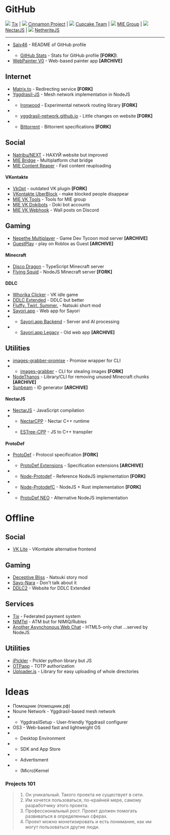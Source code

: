 # GitHub

![](https://avatars.githubusercontent.com/u/32214751?s=64&v=4) [Tix](https://github.com/tix-payments) | 
![](https://avatars.githubusercontent.com/u/50524016?s=64&v=4) [Cinnamon Project](https://github.com/cinnamon-project) | 
![](https://avatars.githubusercontent.com/u/95189874?s=64&v=4) [Cupcake Team](https://github.com/CupCake-Team) | 
![](https://avatars.githubusercontent.com/u/69382297?s=64&v=4) [MIE Group](https://github.com/MIEFoundation) | 
![](https://avatars.githubusercontent.com/u/36029883?s=64&v=4) [NectarJS](https://github.com/NectarJS) | 
![](https://avatars.githubusercontent.com/u/77224881?s=64&v=4) [NetheriteJS](https://github.com/NetheriteJS)

-----------

* [Saiv46](https://github.com/Saiv46/saiv46) - README of GitHub profile
* - [GitHub Stats](https://github.com/Saiv46/github-stats) - Stats for GitHub profile **\[FORK\]**\
* [WebPainter V0](https://github.com/Saiv46/webpainter-v0) - Web-based painter app **\[ARCHIVE\]**

## Internet
* [Matrix.to](https://github.com/Saiv46/matrix.to) - Redirecting service **\[FORK\]**
* [Yggdrasil-JS](https://github.com/Saiv46/yggdrasil-js) - Mesh network implementation in NodeJS
* - [Ironwood](https://github.com/Saiv46/ironwood) - Experimental network routing library **\[FORK\]**
* - [yggdrasil-network.github.io](https://github.com/Saiv46/yggdrasil-network.github.io) - Little changes on website **\[FORK\]**
* * [Bittorrent](https://github.com/Saiv46/bittorrent.org) - Bittorrent specifications **\[FORK\]**

## Social
* [Natribu/NEXT](https://github.com/Saiv46/next.natribu.org) - НАХУЙ website but improved
* [MIE Bridge](https://github.com/MIEFoundation/bridge) - Multiplatform chat bridge
* [MIE Content Reaper](https://github.com/MIEFoundation/content-reaper) - Fast content reuploading
#### VKontakte
* [VkOpt](https://github.com/Saiv46/VkOpt) - outdated VK plugin **\[FORK\]**
* [VKontakte UberBlock](https://github.com/Saiv46/vkub) - make blocked people disappear
* [MIE VK Tools](https://github.com/MIEFoundation/vk-tools) - Tools for MIE group
* [MIE VK Dokibots](https://github.com/MIEFoundation/vk-dokibots) - Doki bot accounts
* [MIE VK Webhook](https://github.com/MIEFoundation/vk-webhook) - Wall posts on Discord

## Gaming
* [Nepethe Multiplayer](https://github.com/Saiv46/gdtnm) - Game Dev Tycoon mod server **\[ARCHIVE\]**
* [GuestPlay](https://github.com/Saiv46/GuestPlay) - play on Roblox as Guest **\[ARCHIVE\]**
#### Minecraft
* [Disco Dragon](https://github.com/NetheriteJS/disco-dragon) - TypeScript Minecraft server
* [Flying Squid](https://github.com/Saiv46/flying-squid) - NodeJS Minecraft server **\[FORK\]**
#### DDLC
* [Whorika Clicker](https://github.com/MIEFoundation/whorika-clicker) - VK idle game
* [DDLC Extended](https://github.com/Saiv46/DDLCExtended) - DDLC but better
* [Fluffy. Twirl. Summer.](https://github.com/CupCake-Team/FTS) - Natsuki short mod
* [Sayori.app](https://github.com/cinnamon-project/sayori-app) - Web app for Sayori
* - [Sayori.app Backend](https://github.com/cinnamon-project/backend) - Server and AI processing
* - [Sayori.app Legacy](https://github.com/cinnamon-project/legacy-app) - Old web app **\[ARCHIVE\]**

## Utilities
* [images-grabber-promise](https://github.com/Saiv46/images-grabber-promise) - Promise wrapper for CLI
* - [images-grabber](https://github.com/Saiv46/images-grabber) - CLI for stealing images **\[FORK\]**
* [NodeThanos](https://github.com/Saiv46/node-thanos) - Library/CLI for removing unused Minecraft chunks **\[ARCHIVE\]**
* [Sunbeam](https://github.com/Saiv46/sunbeam) - ID generator **\[ARCHIVE\]**
#### NectarJS
* [NectarJS](https://github.com/NectarJS/nectarjs) - JavaScript compilation
* - [NectarCPP](https://github.com/nectar-lang/NectarCPP) - Nectar C++ runtime
* - [ESTree-CPP](https://github.com/NectarJS/estree-cpp) - JS to C++ transpiler
#### ProtoDef
* [ProtoDef](https://github.com/Saiv46/ProtoDef) - Protocol specification **\[FORK\]**
* - [ProtoDef Extensions](https://github.com/Saiv46/protodef-extensions) - Specification extensions **\[ARCHIVE\]**
* - [Node-Protodef](https://github.com/Saiv46/node-protodef) - Reference NodeJS implementation **\[FORK\]**
* - [Node-ProtodefC](https://github.com/Saiv46/node-protodefc) - NodeJS + Rust implementation **\[FORK\]**
* - [ProtoDef NEO](https://github.com/Saiv46/node-protodef-neo) - Alternative NodeJS implementation

# Offline

## Social
* [VK Lite](vk-lite) - VKontakte alternative frontend

## Gaming
* [Deceptive Bliss](Code-Name-Natsuki) - Natsuki story mod
* [Sayo-Nara](Sayo-Nara) - Don't talk about it
* [DDLC2](ddlc2-website) - Website for DDLC Extended

## Services
* [Tix](tix) - Federated payment system
* [NIMTel](NimTel) - ATM but for NIMIQ/Rubles
* [Another Asynchonous Web Chat](https://github.com/Saiv46/aawc) - HTML5-only chat ...served by NodeJS

## Utilities
* [jPickler](jpickler) - Pickler python library but JS
* [OTPapp](otp-app) - TOTP authorization
* [Uploader.js](uploader) - Library for easy uploading of whole directories

# Ideas
* Помощник (помощник.рф)
* Noune Network - Yggdrasil-based mesh network
* - YggdrasilSetup - User-friendly Yggdrasil configurer
* OS3 - Web-based fast and lightweight OS
* - Desktop Environment
* - SDK and App Store
* - Advertisment
* - (Micro)Kernel

### Projects 101
> 1) Он уникальный. Такого проекта не существует в сети.
> 2) Им хочется пользоваться, по-крайней мере, самому разработчику этого проекта.
> 3) Профессиональный рост. Проект должен помогать развиваться в определенных сферах.
> 4) Проект можно монетизировать и есть понимание, как им могут пользоваться другие люди.
